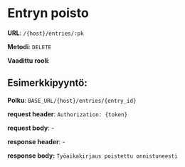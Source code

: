 # Entryn poisto

**URL**: `/{host}/entries/:pk`

**Metodi**: `DELETE`

**Vaadittu rooli**:

## Esimerkkipyyntö:

**Polku**: `BASE_URL/{host}/entries/{entry_id}`

**request header**: `Authorization: {token}`

**request body**: -

**response header**: -

**response body:** `Työaikakirjaus poistettu onnistuneesti`
